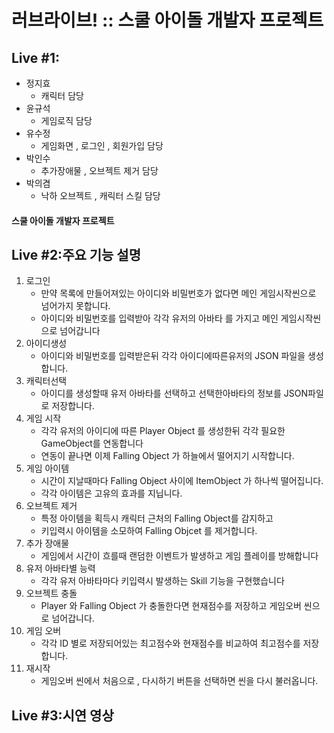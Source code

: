 # 러브라이브! :: 스쿨 아이돌 개발자 프로젝트
## Live #1: 
* 정지효
   * 캐릭터 담당 
* 윤규석
   * 게임로직 담당
* 유수정
   * 게임화면 , 로그인 , 회원가입 담당
* 박인수
   * 추가장애물 , 오브젝트 제거 담당
* 박의겸
   * 낙하 오브젝트 , 캐릭터 스킬 담당
 
#### 스쿨 아이돌 개발자 프로젝트

## Live  #2:주요 기능 설명

1. 로그인
   * 만약 목록에 만들어져있는 아이디와 비밀번호가 없다면 메인 게임시작씬으로 넘어가지 못합니다.
   * 아이디와 비밀번호를 입력받아 각각 유저의 아바타 를 가지고 메인 게임시작씬으로 넘어갑니다
2. 아이디생성
   * 아이디와 비밀번호를 입력받은뒤 각각 아이디에따른유저의 JSON 파일을 생성합니다.
3. 캐릭터선택
   * 아이디를 생성할때 유저 아바타를 선택하고 선택한아바타의 정보를 JSON파일로 저장합니다.
4. 게임 시작
   * 각각 유저의 아이디에 따른 Player Object 를 생성한뒤 각각 필요한 GameObject를 연동합니다
   * 연동이 끝나면 이제 Falling Object 가 하늘에서 떨어지기 시작합니다.
5. 게임 아이템
   * 시간이 지날때마다 Falling Object 사이에 ItemObject 가 하나씩 떨어집니다.
   * 각각 아이템은 고유의 효과를 지닙니다.  
6. 오브젝트 제거
   * 특정 아이템을 획득시 캐릭터 근처의 Falling Object를 감지하고
   * 키입력시 아이템을 소모하여 Falling Objcet 를 제거합니다.  
7. 추가 장애물
   * 게임에서 시간이 흐를때 랜덤한 이벤트가 발생하고 게임 플레이를 방해합니다
8. 유저 아바타별 능력
   * 각각 유저 아바타마다 키입력시 발생하는 Skill 기능을 구현했습니다
9. 오브젝트 충돌
   * Player 와 Falling Object 가 충돌한다면 현재점수를 저장하고 게임오버 씬으로 넘어갑니다.
10. 게임 오버
    * 각각 ID 별로 저장되어있는 최고점수와 현재점수를 비교하여 최고점수를 저장합니다.
11. 재시작
    * 게임오버 씬에서 처음으로 , 다시하기 버튼을 선택하면 씬을 다시 불러옵니다.

## Live #3:시연 영상
